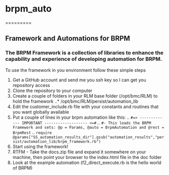 # brpm_auto
=========

## Framework and Automations for BRPM

### The BRPM Framework is a collection of libraries to enhance the capability and experience of developing automation for BRPM.

To use the framework in you environment follow these simple steps
1. Get a GitHub account and send me you ssh key so I can get you repository access
2. Clone the repository to your computer
3. Create a couple of folders in your RLM base folder (/opt/bmc/RLM) to hold the framework
..* /opt/bmc/RLM/persist/automation_lib
4. Edit the customer_include.rb file with your constants and routines that you want globally available
5. Put a couple of lines in your brpm automation like this:
.. `#=> ------------- IMPORTANT ------------------- <=#`
.. `#- This loads the BRPM Framework and sets: @p = Params, @auto = BrpmAutomation and @rest = BrpmRest`
.. `require @params["SS_automation_results_dir"].gsub("automation_results","persist/automation_lib/brpm_framework.rb")`
6. Start using the framework!
7. RTFM - Take the docs.zip file and expand it somewhere on your machine, then point your browser to the index.html file in the doc folder
8. Look at the example automation (f2_direct_execute.rb is the hello world of BRPM)

